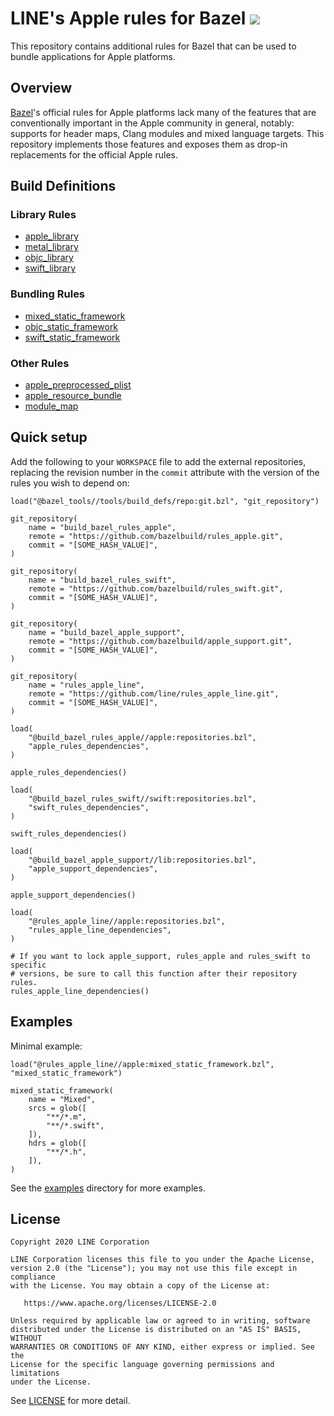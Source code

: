 # LINE's Apple rules for Bazel ![](https://github.com/line/bazel_rules_apple/workflows/build/badge.svg)

This repository contains additional rules for Bazel that can be used to bundle
applications for Apple platforms.

## Overview

[Bazel](http://bazel.build)'s official rules for Apple platforms lack many of
the features that are conventionally important in the Apple community in
general, notably: supports for header maps, Clang modules and mixed language
targets. This repository implements those features and exposes them as drop-in
replacements for the official Apple rules.

## Build Definitions

### Library Rules

* [apple_library](docs/README.md#apple_library)
* [metal_library](docs/README.md#metal_library)
* [objc_library](docs/README.md#objc_library)
* [swift_library](docs/README.md#swift_library)

### Bundling Rules

* [mixed_static_framework](docs/README.md#mixed_static_framework)
* [objc_static_framework](docs/README.md#objc_static_framework)
* [swift_static_framework](docs/README.md#swift_static_framework)

### Other Rules

* [apple_preprocessed_plist](docs/README.md#apple_preprocessed_plist)
* [apple_resource_bundle](docs/README.md#apple_resource_bundle)
* [module_map](docs/README.md#module_map)

## Quick setup

Add the following to your `WORKSPACE` file to add the external repositories,
replacing the revision number in the `commit` attribute with the version of the
rules you wish to depend on:

```starlark
load("@bazel_tools//tools/build_defs/repo:git.bzl", "git_repository")

git_repository(
    name = "build_bazel_rules_apple",
    remote = "https://github.com/bazelbuild/rules_apple.git",
    commit = "[SOME_HASH_VALUE]",
)

git_repository(
    name = "build_bazel_rules_swift",
    remote = "https://github.com/bazelbuild/rules_swift.git",
    commit = "[SOME_HASH_VALUE]",
)

git_repository(
    name = "build_bazel_apple_support",
    remote = "https://github.com/bazelbuild/apple_support.git",
    commit = "[SOME_HASH_VALUE]",
)

git_repository(
    name = "rules_apple_line",
    remote = "https://github.com/line/rules_apple_line.git",
    commit = "[SOME_HASH_VALUE]",
)

load(
    "@build_bazel_rules_apple//apple:repositories.bzl",
    "apple_rules_dependencies",
)

apple_rules_dependencies()

load(
    "@build_bazel_rules_swift//swift:repositories.bzl",
    "swift_rules_dependencies",
)

swift_rules_dependencies()

load(
    "@build_bazel_apple_support//lib:repositories.bzl",
    "apple_support_dependencies",
)

apple_support_dependencies()

load(
    "@rules_apple_line//apple:repositories.bzl",
    "rules_apple_line_dependencies",
)

# If you want to lock apple_support, rules_apple and rules_swift to specific
# versions, be sure to call this function after their repository rules.
rules_apple_line_dependencies()
```

## Examples

Minimal example:

```starlark
load("@rules_apple_line//apple:mixed_static_framework.bzl", "mixed_static_framework")

mixed_static_framework(
    name = "Mixed",
    srcs = glob([
        "**/*.m",
        "**/*.swift",
    ]),
    hdrs = glob([
        "**/*.h",
    ]),
)
```

See the [examples](examples) directory for more examples.

## License

```
Copyright 2020 LINE Corporation

LINE Corporation licenses this file to you under the Apache License,
version 2.0 (the "License"); you may not use this file except in compliance
with the License. You may obtain a copy of the License at:

   https://www.apache.org/licenses/LICENSE-2.0

Unless required by applicable law or agreed to in writing, software
distributed under the License is distributed on an "AS IS" BASIS, WITHOUT
WARRANTIES OR CONDITIONS OF ANY KIND, either express or implied. See the
License for the specific language governing permissions and limitations
under the License.
```

See [LICENSE](LICENSE) for more detail. 
